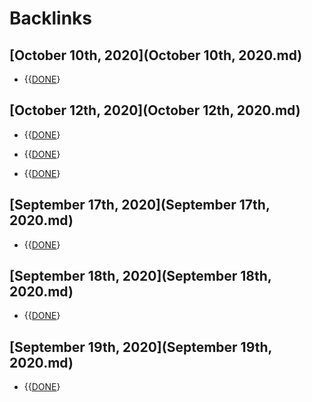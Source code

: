 
# Backlinks
## [October 10th, 2020](October 10th, 2020.md)
- {{[DONE](DONE.md)}

## [October 12th, 2020](October 12th, 2020.md)
- {{[DONE](DONE.md)}

- {{[DONE](DONE.md)}

- {{[DONE](DONE.md)}

## [September 17th, 2020](September 17th, 2020.md)
- {{[DONE](DONE.md)}

## [September 18th, 2020](September 18th, 2020.md)
- {{[DONE](DONE.md)}

## [September 19th, 2020](September 19th, 2020.md)
- {{[DONE](DONE.md)}

